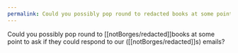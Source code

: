 ```yaml
---
permalink: Could you possibly pop round to redacted books at some point or
---
```

Could you possibly pop round to [[notBorges/redacted]]books at some point to ask if they could respond to our ([[notBorges/redacted]]s) emails?